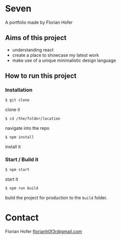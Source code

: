 # Seven
A portfolio made by Florian Hofer

## Aims of this project

- understanding react
- create a place to showcase my latest work
- make use of a unique minimalistic design language

## How to run this project

### Installation

```sh
$ git clone
```
clone it

```sh
$ cd /the/folder/location
```
navigate into the repo

```sh
$ npm install
```
install it

### Start / Build it

```sh
$ npm start
```
start it

```sh
$ npm run build
```
build the project for production to the `build` folder.

# Contact
Florian Hofer <florianh0f3r@gmail.com>
